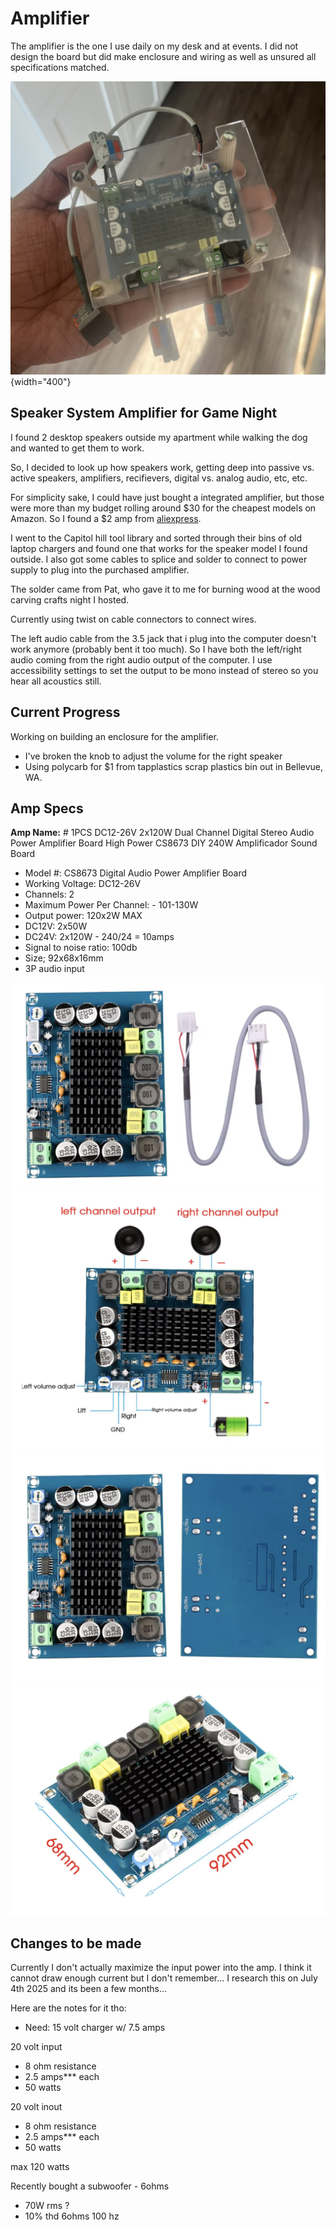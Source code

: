 # Amplifier

The amplifier is the one I use daily on my desk and at events. I did not design the board but did make enclosure and wiring as well as unsured all specifications matched. 

![alt text](../images/amp-mine.png){width="400"}

## Speaker System Amplifier for Game Night

I found 2 desktop speakers outside my apartment while walking the dog and wanted to get them to work. 

So, I decided to look up how speakers work, getting deep into passive vs. active speakers, amplifiers, recifievers, digital vs. analog audio, etc, etc. 

For simplicity sake, I could have just bought a integrated amplifier, but those were more than my budget rolling around $30 for the cheapest models on Amazon. So I found a $2 amp from [aliexpress](https://www.aliexpress.us/item/3256804913221986.html?gatewayAdapt=glo2usa). 

I went to the Capitol hill tool library and sorted through their bins of old laptop chargers and found one that works for the speaker model I found outside. I also got some cables to splice and solder to connect to power supply to plug into the purchased amplifier.

The solder came from Pat, who gave it to me for burning wood at the wood carving crafts night I hosted. 

Currently using twist on cable connectors to connect wires. 

The left audio cable from the 3.5 jack that i plug into the computer doesn't work anymore (probably bent it too much). So I have both the left/right audio coming from the right audio output of the computer. I use accessibility settings to set the output to be mono instead of stereo so you hear all acoustics still.

## Current Progress

Working on building an enclosure for the amplifier. 

- I've broken the knob to adjust the volume for the right speaker
- Using polycarb for $1 from tapplastics scrap plastics bin out in Bellevue, WA. 

## Amp Specs

**Amp Name:** # 1PCS DC12-26V 2x120W Dual Channel Digital Stereo Audio Power Amplifier Board High Power CS8673 DIY 240W Amplificador Sound Board

- Model #: CS8673 Digital Audio Power Amplifier Board
- Working Voltage: DC12-26V
- Channels: 2
- Maximum Power Per Channel: - 101-130W
- Output power: 120x2W MAX
- DC12V: 2x50W  
- DC24V: 2x120W - 240/24 = 10amps
- Signal to noise ratio: 100db
- Size; 92x68x16mm
- 3P audio input

![](../images/amp.png)
![](../images/amp-labelled.png)
![](../images/amp-front-back.png)
![](../images/amp-dimensions.png)


## Changes to be made

Currently I don't actually maximize the input power into the amp. I think it cannot draw enough current but I don't remember... I research this on July 4th 2025 and its been a few months...

Here are the notes for it tho:

- Need: 15 volt charger w/ 7.5 amps

20 volt input

- 8 ohm resistance
- 2.5 amps*** each 
- 50 watts

20 volt inout

- 8 ohm resistance
- 2.5 amps*** each
- 50 watts

max 120 watts

Recently bought a subwoofer - 6ohms

- 70W rms ?
- 10% thd 6ohms 100 hz

